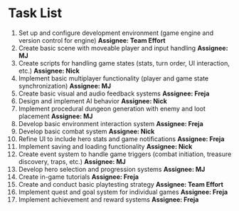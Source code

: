 # Task List

1. Set up and configure development environment (game engine and version control for engine) **Assignee: Team Effort**
2. Create basic scene with moveable player and input handling **Assignee: MJ**
3. Create scripts for handling game states (stats, turn order, UI interaction, etc.) **Assignee: Nick**
4. Implement basic multiplayer functionality (player and game state synchronization) **Assignee: MJ**
5. Create basic visual and audio feedback systems **Assignee: Freja**
6. Design and implement AI behavior **Assignee: Nick**
7. Implement procedural dungeon generation with enemy and loot placement **Assignee: MJ**
8. Develop basic environment interaction system **Assignee: Freja**
9. Develop basic combat system **Assignee: Nick**
10. Refine UI to include hero stats and game notifications **Assignee: Freja**
11. Implement saving and loading functionality **Assignee: Nick**
12. Create event system to handle game triggers (combat initiation, treasure discovery, traps, etc.) **Assignee: MJ**
13. Develop hero selection and progression systems **Assignee: MJ**
14. Create in-game tutorials **Assignee: Freja**
15. Create and conduct basic playtesting strategy **Assignee: Team Effort**
16. Implement quest and goal system for individual games **Assignee: Freja**
17. Implement achievement and reward systems **Assignee: Freja**
